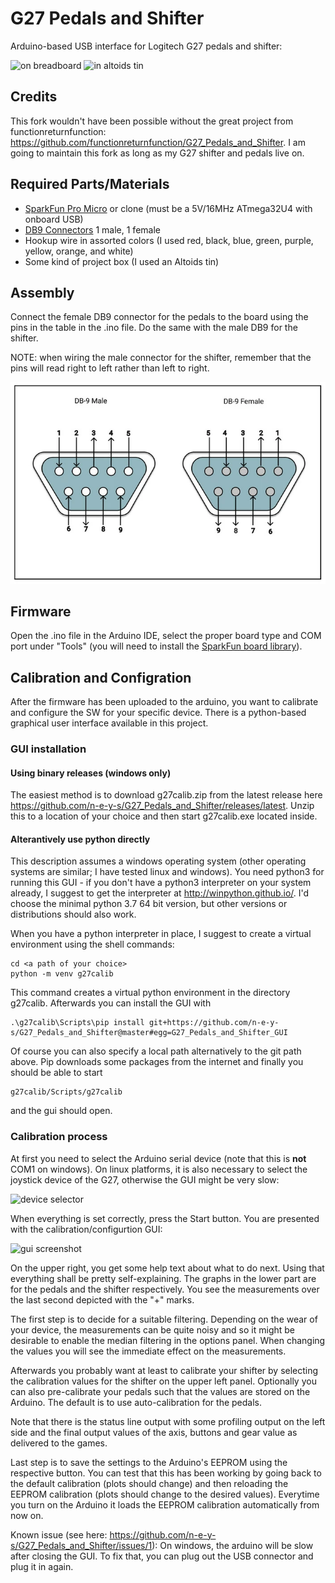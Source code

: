# G27 Pedals and Shifter

Arduino-based USB interface for Logitech G27 pedals and shifter:

![on breadboard](screenshots/Breadboard.jpg)
![in altoids tin](screenshots/Altoids_Tin.jpg)

## Credits

This fork wouldn't have been possible without the great project from functionreturnfunction: https://github.com/functionreturnfunction/G27_Pedals_and_Shifter. I am going to maintain this fork as long as my G27 shifter and pedals live on.

## Required Parts/Materials

* [SparkFun Pro Micro](https://www.sparkfun.com/products/12640) or clone (must be a 5V/16MHz ATmega32U4 with onboard USB)
* [DB9 Connectors](http://www.amazon.com/Female-Male-Solder-Adapter-Connectors/dp/B008MU0OR4/ref=sr_1_1?ie=UTF8&qid=1457291922&sr=8-1&keywords=db9+connectors) 1 male, 1 female
* Hookup wire in assorted colors (I used red, black, blue, green, purple, yellow, orange, and white)
* Some kind of project box (I used an Altoids tin)

## Assembly

Connect the female DB9 connector for the pedals to the board using the pins in the table in the .ino file.  Do the same with the male DB9 for the shifter.

NOTE: when wiring the male connector for the shifter, remember that the pins will read right to left rather than left to right.

![DB9 Pin](screenshots/db9.webp)

## Firmware

Open the .ino file in the Arduino IDE, select the proper board type and COM port under "Tools" (you will need to install the [SparkFun board library](https://github.com/sparkfun/Arduino_Boards)). 

## Calibration and Configration

After the firmware has been uploaded to the arduino, you want to calibrate and configure the SW for your specific device. There is a python-based graphical user interface available in this project. 

### GUI installation

#### Using binary releases (windows only)

The easiest method is to download g27calib.zip from the latest release here https://github.com/n-e-y-s/G27_Pedals_and_Shifter/releases/latest. Unzip this to a location of your choice and then start g27calib.exe located inside. 

#### Alterantively use python directly

This description assumes a windows operating system (other operating systems are similar; I have tested linux and windows). You need python3 for running this GUI - if you don't have a python3 interpreter on your system already, I suggest to get the interpreter at http://winpython.github.io/. I'd choose the minimal python 3.7 64 bit version, but other versions or distributions should also work. 

When you have a python interpreter in place, I suggest to create a virtual environment using the shell commands:
    
    cd <a path of your choice>
    python -m venv g27calib

This command creates a virtual python environment in the directory g27calib. Afterwards you can install the GUI with 

    .\g27calib\Scripts\pip install git+https://github.com/n-e-y-s/G27_Pedals_and_Shifter@master#egg=G27_Pedals_and_Shifter_GUI

Of course you can also specify a local path alternatively to the git path above. Pip downloads some packages from the internet and finally you should be able to start

    g27calib/Scripts/g27calib
    
and the gui should open.

### Calibration process

At first you need to select the Arduino serial device (note that this is **not** COM1 on windows). On linux platforms, it is also necessary to select the joystick device of the G27, otherwise the GUI might be very slow:

![device selector](screenshots/device_selector.png)

When everything is set correctly, press the Start button. You are presented with the calibration/configurtion GUI:

![gui screenshot](screenshots/gui_in_action.png)

On the upper right, you get some help text about what to do next. Using that everything shall be pretty self-explaining. The graphs in the lower part are for the pedals and the shifter respectively. You see the measurements over the last second depicted with the "+" marks. 

The first step is to decide for a suitable filtering. Depending on the wear of your device, the measurements can be quite noisy and so it might be desirable to enable the median filtering in the options panel. When changing the values you will see the immediate effect on the measurements.

Afterwards you probably want at least to calibrate your shifter by selecting the calibration values for the shifter on the upper left panel. Optionally you can also pre-calibrate your pedals such that the values are stored on the Arduino. The default is to use auto-calibration for the pedals.

Note that there is the status line output with some profiling output on the left side and the final output values of the axis, buttons and gear value as delivered to the games. 

Last step is to save the settings to the Arduino's EEPROM using the respective button. You can test that this has been working by going back to the default calibration (plots should change) and then reloading the EEPROM calibration (plots should change to the desired values). Everytime you turn on the Arduino it loads the EEPROM calibration automatically from now on.

Known issue (see here: https://github.com/n-e-y-s/G27_Pedals_and_Shifter/issues/1): On windows, the arduino will be slow after closing the GUI. To fix that, you can plug out the USB connector and plug it in again.
